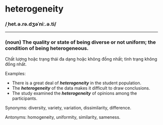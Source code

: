 # heterogeneity

### /ˌhet.ə.rə.dʒəˈniː.ə.ti/

---

### (noun) The quality or state of being diverse or not uniform; the condition of being heterogeneous.

Chất lượng hoặc trạng thái đa dạng hoặc không đồng nhất; tình trạng không đồng nhất.

Examples:
- There is a great deal of ***heterogeneity*** in the student population.
- The ***heterogeneity*** of the data makes it difficult to draw conclusions.
- The study examined the ***heterogeneity*** of opinions among the participants.

Synonyms: diversity, variety, variation, dissimilarity, difference.

Antonyms: homogeneity, uniformity, similarity, sameness.